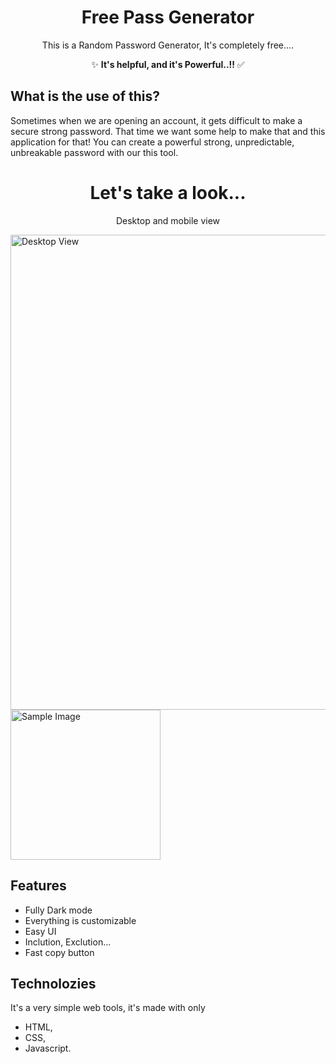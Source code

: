 <div align="center">
  <h1>Free Pass Generator</h1>
</div>
<div align="center">
  <p>This is a Random Password Generator, It's completely free....</p>
  <p>✨ <strong>It's helpful, and it's Powerful..!!</strong> ✅</p>
</div>

<h2> What is the use of this? </h2>
<p>Sometimes when we are opening an account, it gets difficult to make a secure strong password. That time we want some help to make that and this application for that! You can create a powerful strong, unpredictable, unbreakable password with our this tool.</p>

<div align="center">
  <h1>Let's take a look...</h1>
  <p>Desktop and mobile view</p>
</div>


<img src="https://github.com/user-attachments/assets/8088bc9e-9e12-4912-9ba0-42ea852585c4" alt="Desktop View" width="760" height="auto">

<img src="https://github.com/user-attachments/assets/9f56f6c0-1d27-4cfc-bcc5-79683d80a273" alt="Sample Image" width="240" height="auto">


## Features

- Fully Dark mode
- Everything is customizable
- Easy UI
- Inclution, Exclution...
- Fast copy button


## Technolozies
It's a very simple web tools, it's made with only 
- HTML,
- CSS,
- Javascript.
